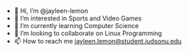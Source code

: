 - 👋 Hi, I’m @jayleen-lemon
- 👀 I’m interested in Sports and Video Games
- 🌱 I’m currently learning Computer Science
- 💞️ I’m looking to collaborate on Linux Programming
- 📫 How to reach me jayleen.lemon@student.judsonu.edu

<!---
jayleen-lemon/jayleen-lemon is a ✨ special ✨ repository because its `README.md` (this file) appears on your GitHub profile.
You can click the Preview link to take a look at your changes.
--->
